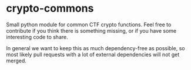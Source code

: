 # crypto-commons

Small python module for common CTF crypto functions.
Feel free to contribute if you think there is something missing, or if you have some interesting code to share.

In general we want to keep this as much dependency-free as possible, so most likely pull requests with a lot of external dependencies will not get merged.
